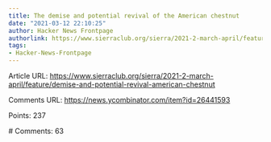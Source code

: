 ```yaml
---
title: The demise and potential revival of the American chestnut
date: "2021-03-12 22:10:25"
author: Hacker News Frontpage
authorlink: https://www.sierraclub.org/sierra/2021-2-march-april/feature/demise-and-potential-revival-american-chestnut
tags:
- Hacker-News-Frontpage
---
```


<p>Article URL: <a href="https://www.sierraclub.org/sierra/2021-2-march-april/feature/demise-and-potential-revival-american-chestnut">https://www.sierraclub.org/sierra/2021-2-march-april/feature/demise-and-potential-revival-american-chestnut</a></p>
<p>Comments URL: <a href="https://news.ycombinator.com/item?id=26441593">https://news.ycombinator.com/item?id=26441593</a></p>
<p>Points: 237</p>
<p># Comments: 63</p>
